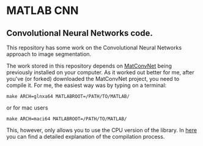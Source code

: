 # MATLAB CNN
## Convolutional Neural Networks code.
This repository has some work on the Convolutional Neural Networks approach to
image segmentation.

The work stored in this repository depends on
[MatConvNet](https://github.com/vlfeat/matconvnet) being previously installed
 on your computer. As it worked out better for me, after you've (or forked)
 downloaded the MatConvNet project, you need to compile it. For me, the easiest
 way was by typing on a terminal:
 ```shell
make ARCH=glnxa64 MATLABROOT=/PATH/TO/MATLAB/
 ```
 or for mac users
 ```shell
make ARCH=maci64 MATLABROOT=/PATH/TO/MATLAB/
 ```
This, however, only allows you to use the CPU version of the library. In
[here](http://www.vlfeat.org/matconvnet/install-alt/) you can find a detailed
explanation of the compilation process. 
